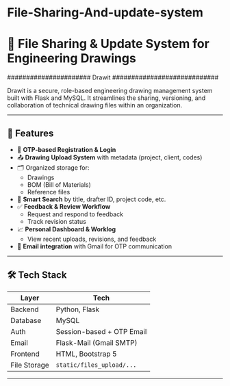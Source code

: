 # File-Sharing-And-update-system 

# 🎨 File Sharing & Update System for Engineering Drawings
###################### Drawit ############################

Drawit is a secure, role-based engineering drawing management system built with Flask and MySQL. It streamlines the sharing, versioning, and collaboration of technical drawing files within an organization.

---

## 🚀 Features

- 🔐 **OTP-based Registration & Login**
- 📤 **Drawing Upload System** with metadata (project, client, codes)
- 🗂️ Organized storage for:
  - Drawings
  - BOM (Bill of Materials)
  - Reference files
- 🔎 **Smart Search** by title, drafter ID, project code, etc.
- ✅ **Feedback & Review Workflow**
  - Request and respond to feedback
  - Track revision status
- 📈 **Personal Dashboard & Worklog**
  - View recent uploads, revisions, and feedback
- 📧 **Email integration** with Gmail for OTP communication

---

## 🛠️ Tech Stack

| Layer        | Tech                     |
|-------------|--------------------------|
| Backend      | Python, Flask            |
| Database     | MySQL                    |
| Auth         | Session-based + OTP Email |
| Email        | Flask-Mail (Gmail SMTP)  |
| Frontend     | HTML, Bootstrap 5        |
| File Storage | `static/files_upload/...`|

---



